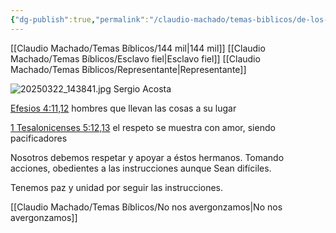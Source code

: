 ```yaml
---
{"dg-publish":true,"permalink":"/claudio-machado/temas-biblicos/de-los-representantes-de-dios/","tags":["predicar","predicación"]}
---
```


[[Claudio Machado/Temas Bíblicos/144 mil\|144 mil]]
[[Claudio Machado/Temas Bíblicos/Esclavo fiel\|Esclavo fiel]]
[[Claudio Machado/Temas Bíblicos/Representante\|Representante]]

![20250322_143841.jpg](/img/user/07%20-%20Personal/Im%C3%A1genes/20250322_143841.jpg)
Sergio Acosta 

[Efesios 4:11,12](https://wol.jw.org/es/wol/b/r4/lp-s/nwtsty/49/4#v=49:4:11-49:4:12) hombres que llevan las cosas a su lugar 

[1 Tesalonicenses 5:12,13](https://wol.jw.org/es/wol/b/r4/lp-s/nwtsty/52/5#v=52:5:12-52:5:13) el respeto se muestra con amor, siendo pacificadores 

Nosotros debemos respetar y apoyar a éstos hermanos. Tomando acciones, obedientes a las instrucciones aunque Sean difíciles.

Tenemos paz y unidad por seguir las instrucciones.





[[Claudio Machado/Temas Bíblicos/No nos avergonzamos\|No nos avergonzamos]]